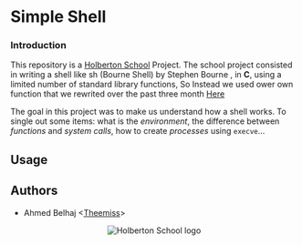 # Simple Shell

### Introduction
This repository is a [Holberton School](https://www.holbertonschool.com/) Project. The school project consisted in writing a shell like sh (Bourne Shell) by Stephen Bourne  , in **C**, using a limited number of standard library functions, So Instead we used ower own function that we rewrited over the past three month [Here]([Theemiss](https://github.com/Theemiss))

The goal in this project was to make us understand how a shell works. To single out some items: what is the *environment*, the difference between *functions* and *system calls*, how to create *processes* using `execve`...  

## Usage 

## Authors
* Ahmed Belhaj <[Theemiss](https://github.com/Theemiss)>

<p align="center">
  <img src="http://www.holbertonschool.com/holberton-logo.png" alt="Holberton School logo">
</p>